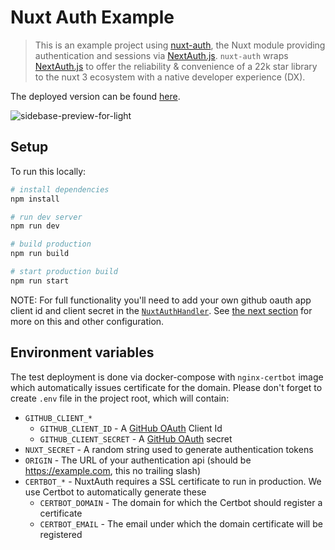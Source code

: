 # Nuxt Auth Example

> This is an example project using [nuxt-auth](https://github.com/sidebase/nuxt-auth), the Nuxt module providing  authentication and sessions via [NextAuth.js](https://github.com/nextauthjs/next-auth). `nuxt-auth` wraps [NextAuth.js](https://github.com/nextauthjs/next-auth) to offer the reliability & convenience of a 22k star library to the nuxt 3 ecosystem with a native developer experience (DX).

The deployed version can be found [here](https://nuxt-auth-example.sidebase.io).

![sidebase-preview-for-light](.github/preview.png)

## Setup

To run this locally:
```bash
# install dependencies
npm install

# run dev server
npm run dev

# build production
npm run build

# start production build
npm run start
```

NOTE: For full functionality you'll need to add your own github oauth app client id and client secret in the [`NuxtAuthHandler`](./server/api/auth/%5B...%5D.ts). See [the next section](#environment-variables) for more on this and other configuration.

## Environment variables

The test deployment is done via docker-compose with `nginx-certbot` image which automatically issues certificate for the domain. Please don't forget to create `.env` file in the project root, which will contain:

- `GITHUB_CLIENT_*`
  - `GITHUB_CLIENT_ID` - A [GitHub OAuth](https://docs.github.com/en/developers/apps/building-oauth-apps/creating-an-oauth-app) Client Id
  - `GITHUB_CLIENT_SECRET` - A [GitHub OAuth](https://docs.github.com/en/developers/apps/building-oauth-apps/creating-an-oauth-app) secret
- `NUXT_SECRET` - A random string used to generate authentication tokens
- `ORIGIN` - The URL of your authentication api (should be https://example.com, this no trailing slash)
- `CERTBOT_*` - NuxtAuth requires a SSL certificate to run in production. We use Certbot to automatically generate these
  - `CERTBOT_DOMAIN` - The domain for which the Certbot should register a certificate
  - `CERTBOT_EMAIL` - The email under which the domain certificate will be registered
